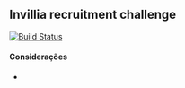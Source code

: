 ## Invillia recruitment challenge
[![Build Status](https://travis-ci.com/ArthurFritz/backend-challenge.svg?branch=master)](https://travis-ci.com/ArthurFritz/backend-challenge)

#### Considerações
* 

